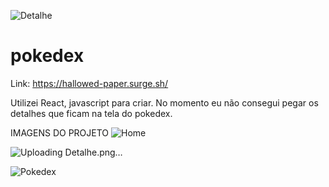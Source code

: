 
![Detalhe](https://github.com/talessgomes/pokedex/assets/78940689/ac0e3be4-31f6-4e6b-92af-89ff4babc6db)
# pokedex
Link: https://hallowed-paper.surge.sh/

Utilizei React, javascript para criar.
No momento eu não consegui pegar os detalhes que ficam na tela do pokedex.


IMAGENS DO PROJETO
![Home](https://github.com/talessgomes/pokedex/assets/78940689/0ec70451-fd21-4734-842a-22a4e9b87eb8)

![Uploading Detalhe.png…]()

![Pokedex](https://github.com/talessgomes/pokedex/assets/78940689/428f5c62-a30f-4e7a-8ce0-282830fdfa52)

